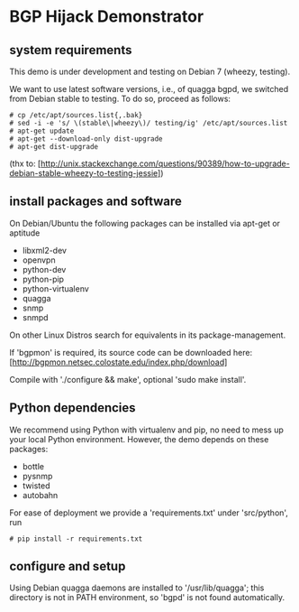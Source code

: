 # BGP Hijack Demonstrator

## system requirements

This demo is under development and testing on Debian 7 (wheezy, testing). 

We want to use latest software versions, i.e., of quagga bgpd, we switched from
Debian stable to testing. To do so, proceed as follows:

    # cp /etc/apt/sources.list{,.bak}
    # sed -i -e 's/ \(stable\|wheezy\)/ testing/ig' /etc/apt/sources.list
    # apt-get update
    # apt-get --download-only dist-upgrade
    # apt-get dist-upgrade

(thx to: [http://unix.stackexchange.com/questions/90389/how-to-upgrade-debian-stable-wheezy-to-testing-jessie])

## install packages and software

On Debian/Ubuntu the following packages can be installed via apt-get or aptitude
 - libxml2-dev
 - openvpn
 - python-dev
 - python-pip
 - python-virtualenv
 - quagga
 - snmp
 - snmpd

On other Linux Distros search for equivalents in its package-management.

If 'bgpmon' is required, its source code can be downloaded here:
 [http://bgpmon.netsec.colostate.edu/index.php/download]

Compile with './configure && make', optional 'sudo make install'.

## Python dependencies

We recommend using Python with virtualenv and pip, no need to mess up your
local Python environment. However, the demo depends on these packages:

 - bottle
 - pysnmp
 - twisted
 - autobahn

For ease of deployment we provide a 'requirements.txt' under 'src/python', run

    # pip install -r requirements.txt

## configure and setup

Using Debian quagga daemons are installed to '/usr/lib/quagga'; this directory
is not in PATH environment, so 'bgpd' is not found automatically.
